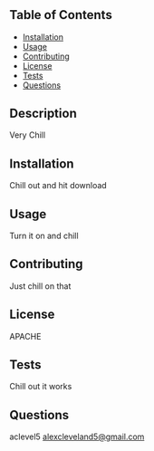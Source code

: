 # <Chillin>

## Table of Contents

- [Installation](#installation)
- [Usage](#usage)
- [Contributing](#contributing)
- [License](#license)
- [Tests](#tests)
- [Questions](#questions)


## Description
Very Chill

## Installation
Chill out and hit download

## Usage
Turn it on and chill

## Contributing
Just chill on that

## License
APACHE

## Tests
Chill out it works

## Questions
aclevel5
alexcleveland5@gmail.com
